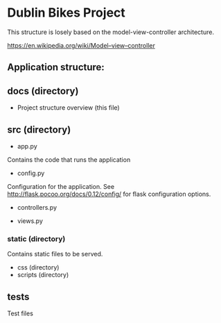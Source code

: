 # Dublin Bikes Project

This structure is losely based on the model-view-controller architecture.

https://en.wikipedia.org/wiki/Model–view–controller


## Application structure:

## docs (directory)
- Project structure overview (this file)


## src (directory)

- app.py

Contains the code that runs the application

- config.py

Configuration for the application. See http://flask.pocoo.org/docs/0.12/config/ for flask configuration options.

- controllers.py


- views.py



### static (directory)
Contains static files to be served.
- css (directory)
- scripts (directory)

## tests
Test files
